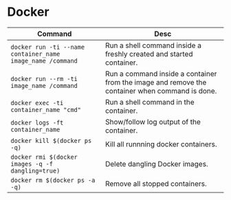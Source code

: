 # Docker
| Command | Desc  |
| --      | --    |
| `docker run -ti --name container_name image_name /command`  | Run a shell command inside a freshly created and started container. |
| `docker run --rm -ti image_name /command` | Run a command inside a container from the image and remove the container when command is done.  |
| `docker exec -ti container_name "cmd"`  | Run a shell command in the container.	|
| `docker logs -ft container_name`  | Show/follow log output of the container.  |
| `docker kill $(docker ps -q)` | Kill all runnning docker containers.	 |
| `docker rmi $(docker images -q -f dangling=true)` | Delete dangling Docker images.  |
| `docker rm $(docker ps -a -q)`  | Remove all stopped containers.	|